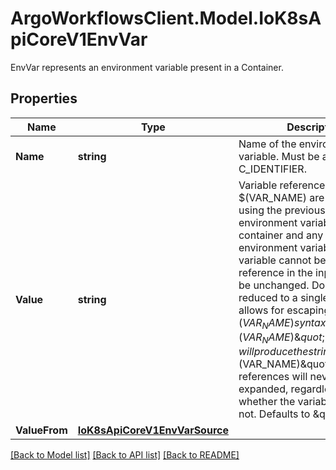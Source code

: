 # ArgoWorkflowsClient.Model.IoK8sApiCoreV1EnvVar
EnvVar represents an environment variable present in a Container.

## Properties

Name | Type | Description | Notes
------------ | ------------- | ------------- | -------------
**Name** | **string** | Name of the environment variable. Must be a C_IDENTIFIER. | 
**Value** | **string** | Variable references $(VAR_NAME) are expanded using the previously defined environment variables in the container and any service environment variables. If a variable cannot be resolved, the reference in the input string will be unchanged. Double $$ are reduced to a single $, which allows for escaping the $(VAR_NAME) syntax: i.e. \&quot;$$(VAR_NAME)\&quot; will produce the string literal \&quot;$(VAR_NAME)\&quot;. Escaped references will never be expanded, regardless of whether the variable exists or not. Defaults to \&quot;\&quot;. | [optional] 
**ValueFrom** | [**IoK8sApiCoreV1EnvVarSource**](IoK8sApiCoreV1EnvVarSource.md) |  | [optional] 

[[Back to Model list]](../README.md#documentation-for-models) [[Back to API list]](../README.md#documentation-for-api-endpoints) [[Back to README]](../README.md)


